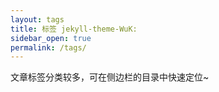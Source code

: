 ```yaml
---
layout: tags 
title: 标签 jekyll-theme-WuK:
sidebar_open: true 
permalink: /tags/
---
```


文章标签分类较多，可在侧边栏的目录中快速定位~
